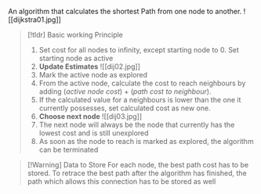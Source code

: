An algorithm that calculates the shortest Path from one node to another.
![[dijkstra01.jpg]]

> [!tldr] Basic working Principle
> 1. Set cost for all nodes to infinity, except starting node to 0. Set starting node as active
> 2. **Update Estimates**
> 	![[dij02.jpg]]
> 	1. Mark the active node as explored
> 	2. From the active node, calculate the cost to reach neighbours by adding (_active node cost_) + (_path cost to neighbour_).
> 	3. If the calculated value for a neighbours is lower than the one it currently possesses, set calculated cost as new one.
> 3. **Choose next node**
> 	![[dij03.jpg]]
> 	1. The next node will always be the node that currently has the lowest cost and is still unexplored
> 4. As soon as the node to reach is marked as explored, the algorithm can be terminated

> [!Warning] Data to Store
> For each node, the best path cost has to be stored. To retrace the best path after the algorithm has finished, the path which allows this connection has to be stored as well
